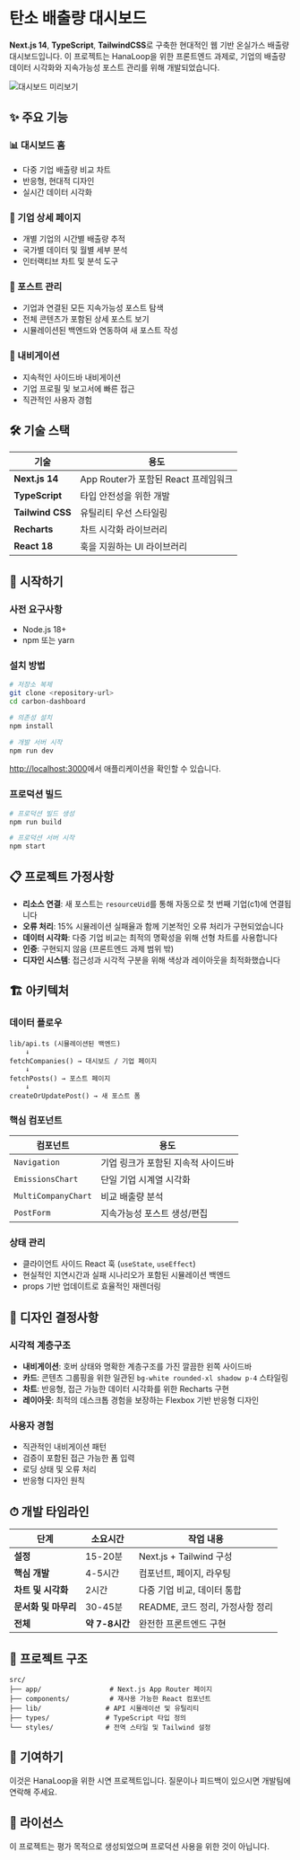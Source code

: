 # 탄소 배출량 대시보드

**Next.js 14**, **TypeScript**, **TailwindCSS**로 구축한 현대적인 웹 기반 온실가스 배출량 대시보드입니다. 이 프로젝트는 HanaLoop을 위한 프론트엔드 과제로, 기업의 배출량 데이터 시각화와 지속가능성 포스트 관리를 위해 개발되었습니다.

![대시보드 미리보기](https://github.com/user-attachments/assets/b528bbaa-e7f5-4e37-ae71-6f663627cbfd)

## ✨ 주요 기능

### 📊 대시보드 홈
- 다중 기업 배출량 비교 차트
- 반응형, 현대적 디자인
- 실시간 데이터 시각화

### 🏢 기업 상세 페이지
- 개별 기업의 시간별 배출량 추적
- 국가별 데이터 및 월별 세부 분석
- 인터랙티브 차트 및 분석 도구

### 📝 포스트 관리
- 기업과 연결된 모든 지속가능성 포스트 탐색
- 전체 콘텐츠가 포함된 상세 포스트 보기
- 시뮬레이션된 백엔드와 연동하여 새 포스트 작성

### 🧭 내비게이션
- 지속적인 사이드바 내비게이션
- 기업 프로필 및 보고서에 빠른 접근
- 직관적인 사용자 경험

## 🛠 기술 스택

| 기술 | 용도 |
|------|------|
| **Next.js 14** | App Router가 포함된 React 프레임워크 |
| **TypeScript** | 타입 안전성을 위한 개발 |
| **Tailwind CSS** | 유틸리티 우선 스타일링 |
| **Recharts** | 차트 시각화 라이브러리 |
| **React 18** | 훅을 지원하는 UI 라이브러리 |

## 🚀 시작하기

### 사전 요구사항
- Node.js 18+ 
- npm 또는 yarn

### 설치 방법

```bash
# 저장소 복제
git clone <repository-url>
cd carbon-dashboard

# 의존성 설치
npm install

# 개발 서버 시작
npm run dev
```

[http://localhost:3000](http://localhost:3000)에서 애플리케이션을 확인할 수 있습니다.

### 프로덕션 빌드

```bash
# 프로덕션 빌드 생성
npm run build

# 프로덕션 서버 시작
npm start
```

## 📋 프로젝트 가정사항

- **리소스 연결**: 새 포스트는 `resourceUid`를 통해 자동으로 첫 번째 기업(c1)에 연결됩니다
- **오류 처리**: 15% 시뮬레이션 실패율과 함께 기본적인 오류 처리가 구현되었습니다
- **데이터 시각화**: 다중 기업 비교는 최적의 명확성을 위해 선형 차트를 사용합니다
- **인증**: 구현되지 않음 (프론트엔드 과제 범위 밖)
- **디자인 시스템**: 접근성과 시각적 구분을 위해 색상과 레이아웃을 최적화했습니다

## 🏗 아키텍처

### 데이터 플로우
```
lib/api.ts (시뮬레이션된 백엔드)
    ↓
fetchCompanies() → 대시보드 / 기업 페이지
    ↓
fetchPosts() → 포스트 페이지
    ↓
createOrUpdatePost() → 새 포스트 폼
```

### 핵심 컴포넌트

| 컴포넌트 | 용도 |
|----------|------|
| `Navigation` | 기업 링크가 포함된 지속적 사이드바 |
| `EmissionsChart` | 단일 기업 시계열 시각화 |
| `MultiCompanyChart` | 비교 배출량 분석 |
| `PostForm` | 지속가능성 포스트 생성/편집 |

### 상태 관리
- 클라이언트 사이드 React 훅 (`useState`, `useEffect`)
- 현실적인 지연시간과 실패 시나리오가 포함된 시뮬레이션 백엔드
- props 기반 업데이트로 효율적인 재렌더링

## 🎨 디자인 결정사항

### 시각적 계층구조
- **내비게이션**: 호버 상태와 명확한 계층구조를 가진 깔끔한 왼쪽 사이드바
- **카드**: 콘텐츠 그룹핑을 위한 일관된 `bg-white rounded-xl shadow p-4` 스타일링
- **차트**: 반응형, 접근 가능한 데이터 시각화를 위한 Recharts 구현
- **레이아웃**: 최적의 데스크톱 경험을 보장하는 Flexbox 기반 반응형 디자인

### 사용자 경험
- 직관적인 내비게이션 패턴
- 검증이 포함된 접근 가능한 폼 입력
- 로딩 상태 및 오류 처리
- 반응형 디자인 원칙

## ⏱ 개발 타임라인

| 단계 | 소요시간 | 작업 내용 |
|------|----------|-----------|
| **설정** | 15-20분 | Next.js + Tailwind 구성 |
| **핵심 개발** | 4-5시간 | 컴포넌트, 페이지, 라우팅 |
| **차트 및 시각화** | 2시간 | 다중 기업 비교, 데이터 통합 |
| **문서화 및 마무리** | 30-45분 | README, 코드 정리, 가정사항 정리 |
| **전체** | **약 7-8시간** | 완전한 프론트엔드 구현 |

## 📁 프로젝트 구조

```
src/
├── app/                 # Next.js App Router 페이지
├── components/          # 재사용 가능한 React 컴포넌트
├── lib/                # API 시뮬레이션 및 유틸리티
├── types/              # TypeScript 타입 정의
└── styles/             # 전역 스타일 및 Tailwind 설정
```

## 🤝 기여하기

이것은 HanaLoop을 위한 시연 프로젝트입니다. 질문이나 피드백이 있으시면 개발팀에 연락해 주세요.

## 📄 라이선스

이 프로젝트는 평가 목적으로 생성되었으며 프로덕션 사용을 위한 것이 아닙니다.
